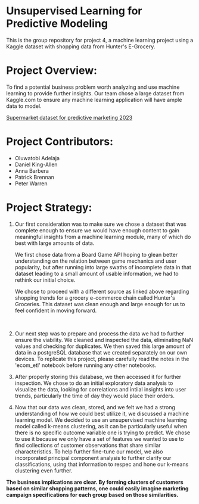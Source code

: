 # Unsupervised Learning for Predictive Modeling 
This is the group repository for project 4, a machine learning project using a Kaggle dataset with shopping data from Hunter's E-Grocery.

# Project Overview:
To find a potential business problem worth analyzing and use machine learning to provide further insights.  Our team chose a large dataset from Kaggle.com to ensure any machine learning application will have ample data to model.

[Supermarket dataset for predictive marketing 2023](https://www.kaggle.com/datasets/hunter0007/ecommerce-dataset-for-predictive-marketing-2023/code)

# Project Contributors:
- Oluwatobi Adelaja
- Daniel King-Allen
- Anna Barbera
- Patrick Brennan
- Peter Warren

# Project Strategy:
1. Our first consideration was to make sure we chose a dataset that was complete enough to ensure we would have enough content to gain meaningful insights from a machine learning module, many of which do best with large amounts of data. <br> 

    We first chose data from a Board Game API hoping to glean better understanding on the relation between game mechanics and user popularity, but after running into large swaths of incomplete data in that dataset leading to a small amount of usable information, we had to rethink our initial choice.  <br>

    We chose to proceed with a different source as linked above regarding shopping trends for a grocery e-commerce chain called Hunter's Groceries.  This dataset was clean enough and large enough for us to feel confident in moving forward.
<br>

2.  Our next step was to prepare and process the data we had to further ensure the viability.  We cleaned and inspected the data, eliminating NaN values and checking for duplicates. We then saved this large amount of data in a postgreSQL database that we created separately on our own devices.  To replicate this project, please carefully read the notes in the 'ecom_etl' notebook before running any other notebooks.

3. After properly storing this database, we then accessed it for further inspection.  We chose to do an initial exploratory data analysis to visualize the data, looking for correlations and intiial insights into user trends, particularly the time of day they would place their orders.  

4.  Now that our data was clean, stored, and we felt we had a strong understanding of how we could best utilize it, we discussed a machine learning model.  We decided to use an unsupervised machine learning model called k-means clustering, as it can be particularly useful when there is no specific outcome variable one is trying to predict.  We chose to use it because we only have a set of features we wanted to use to find collections of customer observations that share similar characteristics.  To help further fine-tune our model, we also incorporated principal component analysis to further clarify our classifications, using that information to respec and hone our k-means clustering even further.

<b>The business implications are clear.  By forming clusters of customers based on similar shopping patterns, one could easily imagine marketing campaign specifications for each group based on those similarities.</b>
